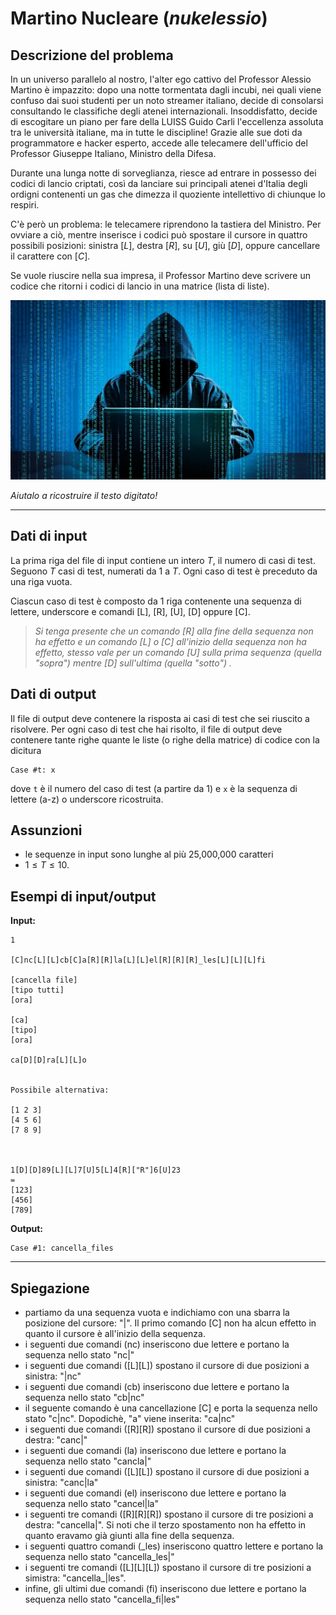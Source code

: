 
# Martino Nucleare (*nukelessio*)

## Descrizione del problema

In un universo parallelo al nostro, l'alter ego cattivo del Professor Alessio Martino è impazzito: dopo una notte tormentata dagli incubi, nei quali viene confuso dai suoi studenti per un noto streamer italiano, decide di consolarsi consultando le classifiche degli atenei internazionali.
Insoddisfatto, decide di escogitare un piano per fare della LUISS Guido Carli l'eccellenza assoluta tra le università italiane, ma in tutte le discipline! Grazie alle sue doti da programmatore e hacker esperto, accede alle telecamere dell'ufficio del Professor Giuseppe Italiano, Ministro della Difesa.

Durante una lunga notte di sorveglianza, riesce ad entrare in possesso dei codici di lancio criptati, così da lanciare sui principali atenei d'Italia degli ordigni contenenti un gas che dimezza il quoziente intellettivo di chiunque lo respiri. 

C'è però un problema: le telecamere riprendono la tastiera del Ministro. Per ovviare a ciò, mentre inserisce i codici può spostare il cursore in quattro possibili posizioni: sinistra $[L]$, destra $[R]$, su $[U]$, giù $[D]$, oppure cancellare il carattere con $[C]$.

Se vuole riuscire nella sua impresa, il Professor Martino deve scrivere un codice che ritorni i codici di lancio in una matrice (lista di liste).



![hacker](hacker.jpg)

*Aiutalo a ricostruire il testo digitato!*

---
## Dati di input

La prima riga del file di input contiene un intero $T$, il numero di casi di test. Seguono $T$ casi di test, numerati da $1$ a $T$. Ogni caso di test è preceduto da una riga vuota.

Ciascun caso di test è composto da 1 riga contenente una sequenza di lettere, underscore e comandi \[L\], \[R\], \[U\], \[D\] oppure \[C\].

> _Si tenga presente che un comando \[R\] alla fine della sequenza non ha effetto e un comando \[L\] o \[C\] all'inizio della sequenza non ha effetto, stesso vale per un comando \[U\] sulla prima sequenza (quella "sopra") mentre \[D\] sull'ultima (quella "sotto") ._

## Dati di output

Il file di output deve contenere la risposta ai casi di test che sei riuscito a risolvere. Per ogni caso di test che hai risolto, il file di output deve contenere tante righe quante le liste (o righe della matrice) di codice con la dicitura

```
Case #t: x
```

dove `t` è il numero del caso di test (a partire da $1$) e `x` è la sequenza di lettere (a-z) o underscore ricostruita. 

## Assunzioni

- le sequenze in input sono lunghe al più 25,000,000 caratteri
- $1 \le T \le 10$.


## Esempi di input/output


**Input:**

```
1

[C]nc[L][L]cb[C]a[R][R]la[L][L]el[R][R][R]_les[L][L][L]fi

[cancella file]
[tipo tutti]
[ora]

[ca]
[tipo]
[ora]

ca[D][D]ra[L][L]o


Possibile alternativa:

[1 2 3]
[4 5 6]
[7 8 9]



1[D][D]89[L][L]7[U]5[L]4[R]["R"]6[U]23
=
[123]
[456]
[789]

```


**Output:**

```
Case #1: cancella_files
```

---

## Spiegazione

- partiamo da una sequenza vuota e indichiamo con una sbarra la posizione del cursore: "|". Il primo comando \[C\] non ha alcun effetto in quanto il cursore è all'inizio della sequenza. 
- i seguenti due comandi (nc) inseriscono due lettere e portano la sequenza nello stato "nc|"
- i seguenti due comandi (\[L\]\[L\]) spostano il cursore di due posizioni a sinistra: "|nc"
- i seguenti due comandi (cb) inseriscono due lettere e portano la sequenza nello stato "cb|nc"
- il seguente comando è una cancellazione \[C\] e porta la sequenza nello stato "c|nc". Dopodichè, "a" viene inserita: "ca|nc"
- i seguenti due comandi (\[R\]\[R\]) spostano il cursore di due posizioni a destra: "canc|"
- i seguenti due comandi (la) inseriscono due lettere e portano la sequenza nello stato "cancla|"
- i seguenti due comandi (\[L\]\[L\]) spostano il cursore di due posizioni a sinistra: "canc|la"
- i seguenti due comandi (el) inseriscono due lettere e portano la sequenza nello stato "cancel|la"
- i seguenti tre comandi (\[R\]\[R\]\[R\]) spostano il cursore di tre posizioni a destra: "cancella|". Si noti che il terzo spostamento non ha effetto in quanto eravamo già giunti alla fine della sequenza.
- i seguenti quattro comandi (_les) inseriscono quattro lettere e portano la sequenza nello stato "cancella_les|"
- i seguenti tre comandi (\[L\]\[L\]\[L\]) spostano il cursore di tre posizioni a simistra: "cancella_|les". 
- infine, gli ultimi due comandi (fi) inseriscono due lettere e portano la sequenza nello stato "cancella_fi|les"


